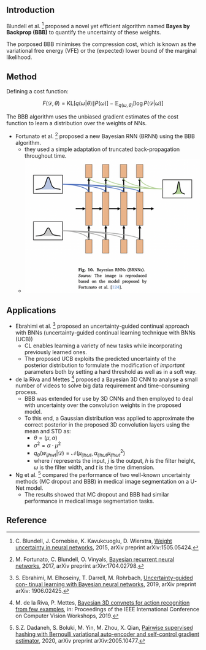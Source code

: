 ## Introduction

Blundell et al. [^1] proposed a novel yet efficient algorithm named **Bayes by Backprop (BBB)**  to quantify the uncertainty of these weights.

The porposed BBB minimises the compression cost, which is known as the variational free energy (VFE) or the (expected) lower bound of the marginal likelihood.

## Method

Defining a cost function:

$$
F(\mathcal{D}, \theta) = \mathrm{KL}[q(\omega|\theta)\| P(\omega)] - \mathbb{E}_{q(\omega, \theta)}[\log P(\mathcal{D}|\omega)]
$$

The BBB algorithm uses the unbiased gradient estimates of the cost function to learn a distribution over the weights of NNs.

- Fortunato et al. [^2] proposed a new Bayesian RNN (BRNN) using the BBB algorithm.
	- they used a simple adaptation of truncated back-propagation throughout time.
	- ![BRNN](../../_media/BRNN.png)


## Applications

- Ebrahimi et al. [^3] proposed an uncertainty-guided continual approach with BNNs (uncertainty-guided continual learning technique with BNNs (UCB))
	- CL enables learning a variety of new tasks while incorporating previously learned ones.
	- The proposed UCB exploits the predicted uncertainty of the posterior distribution to formulate the modification of *important* parameters both by setting a hard threshold as well as in a soft way.
- de la Riva and Mettes [^4] proposed a Bayesian 3D CNN to analyse a small number of videos to solve big data requirement and time-consuming process.
	- BBB was extended for use by 3D CNNs and then employed to deal with uncertainty over the convolution weights in the proposed model.
	- To this end, a Gaussian distribution was applied to approximate the correct posterior in the proposed 3D convolution layers using the mean and STD as:
		- $\theta = (\mu, \alpha)$
		- $\sigma^2 = \alpha\cdot\mu^2$
		- $q_\theta(w_{ijhwt}|\mathcal{D})=\mathcal{N}(\mu_{ijh\omega t}, \alpha_{ijh\omega t}\mu^2_{ijh\omega t})$
		- where $i$ represents the input, $j$ is the output, $h$ is the filter height, $\omega$ is the filter width, and $t$ is the time dimension.
- Ng et al. [^5] compared the performance of two well-known uncertainty methods (MC dropout and BBB) in medical image segmentation on a U-Net model.
	- The results showed that MC dropout and BBB had similar performance in medical image segmentation tasks.

## Reference

[^1]: C. Blundell, J. Cornebise, K. Kavukcuoglu, D. Wierstra, [Weight uncertainty in neural networks](https://arxiv.org/abs/1505.05424), 2015, arXiv preprint arXiv:1505.05424. 

[^2]: M. Fortunato, C. Blundell, O. Vinyals, [Bayesian recurrent neural networks](https://arxiv.org/abs/1704.02798), 2017, arXiv preprint arXiv:1704.02798.

[^3]: S. Ebrahimi, M. Elhoseiny, T. Darrell, M. Rohrbach, [Uncertainty-guided con- tinual learning with Bayesian neural networks](https://arxiv.org/abs/1906.02425), 2019, arXiv preprint arXiv: 1906.02425.

[^4]: M. de la Riva, P. Mettes, [Bayesian 3D convnets for action recognition from few examples](https://ieeexplore.ieee.org/document/9022569), in: Proceedings of the IEEE International Conference on Computer Vision Workshops, 2019.

[^5]: S.Z. Dadaneh, S. Boluki, M. Yin, M. Zhou, X. Qian, [Pairwise supervised hashing with Bernoulli variational auto-encoder and self-control gradient estimator](https://arxiv.org/abs/2005.10477), 2020, arXiv preprint arXiv:2005.10477.
